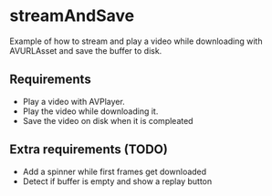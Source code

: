 # streamAndSave

Example of how to stream and play a video while downloading with AVURLAsset and save the buffer to disk.

## Requirements

- Play a video with AVPlayer.
- Play the video while downloading it.
- Save the video on disk when it is compleated

## Extra requirements (TODO)

- Add a spinner while first frames get downloaded
- Detect if buffer is empty and show a replay button
